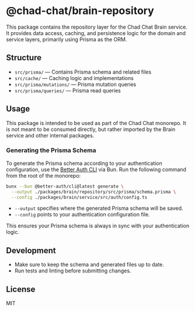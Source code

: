 # @chad-chat/brain-repository

This package contains the repository layer for the Chad Chat Brain service. It provides data access, caching, and persistence logic for the domain and service layers, primarily using Prisma as the ORM.

## Structure

- `src/prisma/` — Contains Prisma schema and related files
- `src/cache/` — Caching logic and implementations
- `src/prisma/mutations/` — Prisma mutation queries
- `src/prisma/queries/` — Prisma read queries

## Usage

This package is intended to be used as part of the Chad Chat monorepo. It is not meant to be consumed directly, but rather imported by the Brain service and other internal packages.

### Generating the Prisma Schema

To generate the Prisma schema according to your authentication configuration, use the [Better Auth CLI](https://www.npmjs.com/package/@better-auth/cli) via Bun. Run the following command from the root of the monorepo:

```sh
bunx --bun @better-auth/cli@latest generate \
  --output ./packages/brain/repository/src/prisma/schema.prisma \
  --config ./packages/brain/service/src/auth/config.ts
```

- `--output` specifies where the generated Prisma schema will be saved.
- `--config` points to your authentication configuration file.

This ensures your Prisma schema is always in sync with your authentication logic.

## Development

- Make sure to keep the schema and generated files up to date.
- Run tests and linting before submitting changes.

## License

MIT
